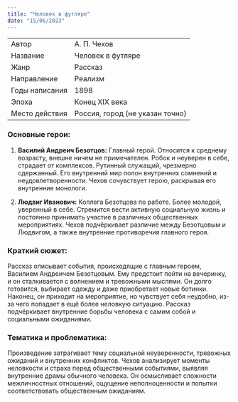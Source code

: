 ```yaml
---
title: "Человек в футляре"
date: "15/06/2023"
---
```


|                |                                 |
| -------------- | ------------------------------- |
| Автор          | А. П. Чехов                     |
| Название       | Человек в футляре               |
| Жанр           | Рассказ                         |
| Направление    | Реализм                         |
| Годы написания | 1898                            |
| Эпоха          | Конец XIX века                  |
| Место действия | Россия, город (не указан точно) |

### Основные герои:

1. **Василий Андреич Безотцов:** Главный герой. Относится к среднему возрасту, внешне ничем не примечателен. Робок и неуверен в себе, страдает от комплексов. Рутинный служащий, чрезмерно сдержанный. Его внутренний мир полон внутренних сомнений и неудовлетворенности. Чехов сочувствует герою, раскрывая его внутренние монологи.

2. **Людвиг Иванович:** Коллега Безотцова по работе. Более молодой, уверенный в себе. Стремится вести активную социальную жизнь и постоянно принимать участие в различных общественных мероприятиях. Чехов подчёркивает различие между Безотцовым и Людвигом, а также внутренние противоречия главного героя.

### Краткий сюжет:

Рассказ описывает события, происходящие с главным героем, Василием Андреичем Безотцовым. Ему предстоит пойти на вечеринку, и он сталкивается с волнением и тревожными мыслями. Он долго готовится, выбирает одежду и даже приобретает новые ботинки. Наконец, он приходит на мероприятие, но чувствует себя неудобно, из-за чего попадает в ещё более неловкую ситуацию. Рассказ подчёркивает внутренние борьбы человека с самим собой и социальными ожиданиями.

### Тематика и проблематика:

Произведение затрагивает тему социальной неуверенности, тревожных ожиданий и внутренних конфликтов. Чехов анализирует моменты неловкости и страха перед общественными событиями, выявляя внутренние драмы обычного человека. Он осмысливает сложности межличностных отношений, ощущение неполноценности и попытки соответствовать общественным ожиданиям.
